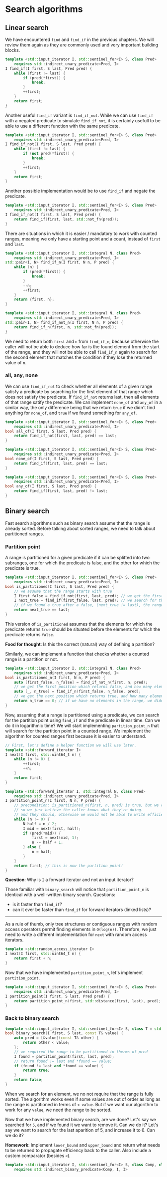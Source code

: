 # Search algorithms

## Linear search

We have encountered `find` and `find_if` in the previous chapters. We will review them again as they are commonly used and very important building blocks.

```c++
template <std::input_iterator I, std::sentinel_for<I> S, class Pred>
    requires std::indirect_unary_predicate<Pred, I>
I find_if(I first, S last, Pred pred) {
    while (first != last) {
        if (pred(*first)) {
            break;
        }
        ++first;
    }
    return first;
}
```

Another useful `find_if` variant is `find_if_not`. While we can use `find_if` with a negated predicate to simulate `find_if_not`, it is certainly usefull to be able to use a different function with the same predicate.
```c++
template <std::input_iterator I, std::sentinel_for<I> S, class Pred>
    requires std::indirect_unary_predicate<Pred, I>
I find_if_not(I first, S last, Pred pred) {
    while (first != last) {
        if (not pred(*first)) {
            break;
        }
        ++first;
    }
    return first;
}
```

Another possible implementation would be to use `find_if` and negate the predicate.
```c++
template <std::input_iterator I, std::sentinel_for<I> S, class Pred>
    requires std::indirect_unary_predicate<Pred, I>
I find_if_not(I first, S last, Pred pred) {
    return find_if(first, last, std::not_fn(pred));
}
```

There are situations in which it is easier / mandatory to work with counted ranges, meaning we only have a starting point and a count, instead of `first` and `last`. 

```c++
template <std::input_iterator I, std::integral N, class Pred>
    requires std::indirect_unary_predicate<Pred, I>
std::pair<I, N> find_if_n(I first, N n, P pred) {
    while (n) {
        if (pred(*first)) {
            break;
        }
        --n;
        ++first;
    }
    return {first, n};
}

template <std::input_iterator I, std::integral N, class Pred>
    requires std::indirect_unary_predicate<Pred, I>
std::pair<I, N> find_if_not_n(I first, N n, P pred) {
    return find_if_n(first, n, std::not_fn(pred));
}
```
We need to return both `first` and `n` from `find_if_n`, because otherwise the caller will not be able to deduce how far is the found element from the start of the range, and they will not be able to call `find_if_n` again to search for the second element that matches the condition if they lose the returned value of `n`.


### all, any, none

We can use `find_if_not` to check whether all elements of a given range satisfy a predicate by searching for the first element of that range which does not satisfy the predicate. If `find_if_not` returns last, then all elements of that range satify the predicate. We can implement `none_of` and `any_of` in a similar way, the only difference being that we return `true` if we didn't find anything for `none_of`, and `true` if we found something for `any_of`.
```c++
template <std::input_iterator I, std::sentinel_for<I> S, class Pred>
    requires std::indirect_unary_predicate<Pred, I>
bool all_of(I first, S last, Pred pred) {
    return find_if_not(first, last, pred) == last;
}

template <std::input_iterator I, std::sentinel_for<I> S, class Pred>
    requires std::indirect_unary_predicate<Pred, I>
bool none_of(I first, S last, Pred pred) {
    return find_if(first, last, pred) == last;
}

template <std::input_iterator I, std::sentinel_for<I> S, class Pred>
    requires std::indirect_unary_predicate<Pred, I>
bool any_of(I first, S last, Pred pred) {
    return find_if(first, last, pred) != last;
}
```


## Binary search

Fast search algorithms such as binary search assume that the range is already sorted. Before talking about sorted ranges, we need to talk about partitioned ranges.

### Partition point

A range is partitioned for a given predicate if it can be splitted into two subranges, one for which the predicate is false, and the other for which the predicate is true.

```c++
template <std::input_iterator I, std::sentinel_for<I> S, class Pred>
    requires std::indirect_unary_predicate<Pred, I>
bool is_partitioned(I first, S last, Pred pred) {
    // we assume that the range starts with true
    I first_false = find_if_not(first, last, pred); // we get the first position which returns false;
    I next_true = find_if(first_false, last, pred); // we search for the next true that appears after a false;
    // if we found a true after a false, (next_true != last), the range is not partitioned
    return next_true == last;
}
```

This version of `is_partitioned` assumes that the elements for which the predicate returns `true` should be situated before the elements for which the predicate returns `false`. 

**Food for thought**: Is this the correct (natural) way of defining a partition?


Similarly, we can implement a function that checks whether a counted range is a partition or not.

```c++
template <std::input_iterator I, std::integral N, class Pred>
    requires std::indirect_unary_predicate<Pred, I>
bool is_partitioned_n(I first, N n, P pred) {
    auto [first_false, n_false] = find_if_not_n(first, n, pred);
    // we get the first position which returns false, and how many elements we still have in the range
    auto [_, n_true] = find_if_n(first_false, n_false, pred);
    // we get the next position which returns true, and how many elements we still have in the remaining range
    return n_true == 0; // if we have no elements in the range, we didn't find any true that is after a false
}
```
Now, assuming that a range is partitioned using a predicate, we can search for the partition point using `find_if` and the predicate in linear time. Can we do it in logarithmic time? 
We will start implementing `partition_point_n` that will search for the partition point in a counted range. We implement the algorithm for counted ranges first because it is easier to understand.
```c++
// First, let's define a helper function we will use later.
template <std::forward_iterator I>
I next(I first, std::uint64_t n) {
    while (n != 0) {
        ++first;
        ++n;
    }
    return first;
}

template <std::forward_iterator I, std::integral N, class Pred>
    requires std::indirect_unary_predicate<Pred, I>
I partition_point_n(I first, N n, P pred) {
    // precondition: is_partitioned_n(first, n, pred) is true, but we can't check for that because without traversing the whole range.
    // so we just believe the caller knows what they're doing.
    // and they should, otherwise we would not be able to write efficient code.
    while (n != 0) {
        N half = n / 2;
        I mid = next(first, half);
        if (pred(*mid)) {
            first = next(mid, 1);
            n -= half + 1;
        } else {
            n = half;
        }
    }
    return first; // this is now the partition point!
}
```

**Question**: Why is `I` a forward iterator and not an input iterator?

Those familiar with `binary_search` will notice that `partition_point_n` is identical with a well-written binary search. Questions:
* is it faster than `find_if`?
* can it ever be faster than `find_if` for forward iterators (linked lists)?

***

As a rule of thumb, only tree structures or contiguous ranges with random access operators permit finding elements in `O(log(n))`. Therefore, we just need to write a different implementation for `next` with random access iterators.
```c++
template <std::random_access_iterator I>
I next(I first, std::uint64_t n) {
    return first + n;
}
```

Now that we have implemented `partition_point_n`, let's implement `partition_point`.
```c++
template <std::input_iterator I, std::sentinel_for<I> S, class Pred>
    requires std::indirect_unary_predicate<Pred, I>
I partition_point(I first, S last, Pred pred) {
    return partition_point_n(first, std::distance(first, last), pred);
}
```

### Back to binary search


```c++
template <std::input_iterator I, std::sentinel_for<I> S, class T = std::iter_value_t<I>>
bool binary_search(I first, S last, const T& value) {
    auto pred = [&value](const T& other) {
        return other < value;
    };
    // we required the range to be partitioned in therms of pred
    I found = partition_point(first, last, pred);
    // return found != last and *found == value;
    if (found != last and *found == value) {
        return true;
    }
    return false;
}
```

When we search for an element, we no not require that the range is fully sorted. The algorithm works even if some values are out of order as long as the range is partitioned in terms of `< value`. But if we want our algorithm to work for any `value`, we need the range to be sorted.

Now that we have implemented binary search, are we done? Let's say we searched for `5`, and if we found it we want to remove it. Can we do it? Let's say we want to search for the last aparition of 5, and increase it to 6. Can we do it? 

**Homework**: Implement `lower_bound` and `upper_bound` and return what needs to be returned to propagate efficiency back to the caller. Also include a custom comparator (besides `<`).  
```c++
template <std::input_iterator I, std::sentinel_for<I> S, class Comp, class T = std::iter_value_t<I>>
    requires std::indirect_binary_predicate<Comp, I, I>
```

